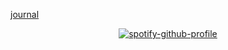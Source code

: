 [journal](https://rentry.co/freakgothmommy)
<div align="center">

[![spotify-github-profile](https://spotify-github-profile.kittinanx.com/api/view?uid=31z7y23exkyvthttazg65fswoo5m&cover_image=true&theme=default&show_offline=false&background_color=121212&interchange=true&bar_color=0000ff)](https://github.com/kittinan/spotify-github-profile)

</div>
